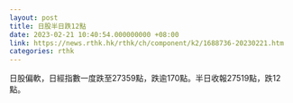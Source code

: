 ```yaml
---
layout: post
title: 日股半日跌12點
date: 2023-02-21 10:40:54.000000000 +08:00
link: https://news.rthk.hk/rthk/ch/component/k2/1688736-20230221.htm
categories: rthk
---
```


日股偏軟，日經指數一度跌至27359點，跌逾170點。半日收報27519點，跌12點。
